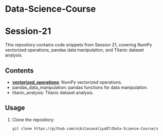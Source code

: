 # Data-Science-Course

# Session-21

This repository contains code snippets from Session 21, covering NumPy vectorized operations, pandas data manipulation, and Titanic dataset analysis.

## Contents

- **[vectorized_operations](session_22_pandas_strings.ipynb)**: NumPy vectorized operations.
- pandas_data_manipulation: pandas functions for data manipulation.
- titanic_analysis: Titanic dataset analysis.

## Usage

1. Clone the repository:

   ```bash
   git clone https://github.com/nikitasavaliya87/Data-Science-Course/session-21.git
   
